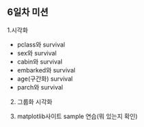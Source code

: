## 6일차 미션

1.시각화

- pclass와 survival
- sex와 survival
- cabin와 survival
- embarked와  survival
- age(구간화) survival
- parch와 survival

2. 그룹화 시각화

3. matplotlib사이트
sample 연습(뭐 있는지 확인)

